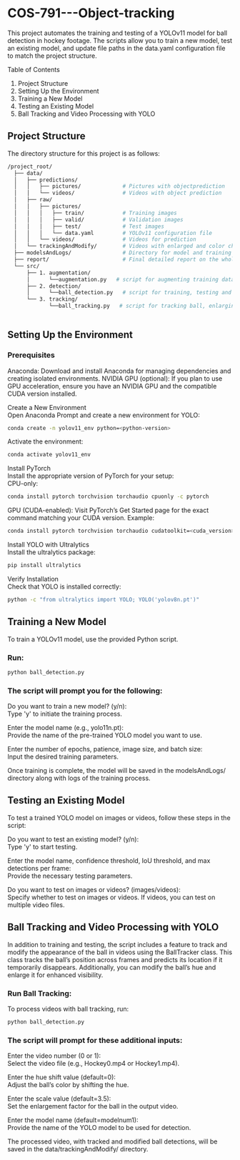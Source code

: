 # COS-791---Object-tracking

This project automates the training and testing of a YOLOv11 model for ball detection in hockey footage. The scripts allow you to train a new model, test an existing model, and update file paths in the data.yaml configuration file to match the project structure.

Table of Contents
1. Project Structure
2. Setting Up the Environment
3. Training a New Model
4. Testing an Existing Model
5. Ball Tracking and Video Processing with YOLO

## Project Structure
The directory structure for this project is as follows:
```bash
/project_root/
  ├── data/
  │   ├── predictions/
  │   │   ├── pictures/             # Pictures with objectprediction
  │   │   └── videos/               # Videos with object prediction
  │   ├── raw/
  │   │   ├── pictures/
  │   │   │   ├── train/            # Training images
  │   │   │   ├── valid/            # Validation images
  │   │   │   ├── test/             # Test images
  │   │   │   └── data.yaml         # YOLOv11 configuration file
  │   │   └── videos/               # Videos for prediction
  │   └── trackingAndModify/        # Videos with enlarged and color changed ball
  ├── modelsAndLogs/                # Directory for model and training results
  ├── report/                       # Final detailed report on the whole project process
  └── src/
      ├── 1. augmentation/
      │      └──augmentation.py   # script for augmenting training dataset to avoid overfitting
      ├── 2. detection/
      │      └──ball_detection.py   # script for training, testing and performing ball detection
      └── 3. tracking/
             └──ball_tracking.py   # script for tracking ball, enlarging it and changing its colour
      
```

## Setting Up the Environment

### Prerequisites
Anaconda: Download and install Anaconda for managing dependencies and creating isolated environments.
NVIDIA GPU (optional): If you plan to use GPU acceleration, ensure you have an NVIDIA GPU and the compatible CUDA version installed.

Create a New Environment<br>
Open Anaconda Prompt and create a new environment for YOLO:
```bash
conda create -n yolov11_env python=<python-version>
```
Activate the environment:
```bash
conda activate yolov11_env
```
Install PyTorch<br>
Install the appropriate version of PyTorch for your setup:<br>
CPU-only:
```bash
conda install pytorch torchvision torchaudio cpuonly -c pytorch
```
GPU (CUDA-enabled): Visit PyTorch’s Get Started page for the exact command matching your CUDA version. Example:
```bash
conda install pytorch torchvision torchaudio cudatoolkit=<cuda_version> -c pytorch
```
Install YOLO with Ultralytics<br>
Install the ultralytics package:
```bash
pip install ultralytics
```
Verify Installation<br>
Check that YOLO is installed correctly:
```bash
python -c "from ultralytics import YOLO; YOLO('yolov8n.pt')"
```

## Training a New Model
To train a YOLOv11 model, use the provided Python script. <br>
### Run:
```bash
python ball_detection.py
```

### The script will prompt you for the following:

Do you want to train a new model? (y/n): <br>
Type 'y' to initiate the training process.

Enter the model name (e.g., yolo11n.pt): <br>
Provide the name of the pre-trained YOLO model you want to use.

Enter the number of epochs, patience, image size, and batch size: <br>
Input the desired training parameters.

Once training is complete, the model will be saved in the modelsAndLogs/ directory along with logs of the training process.

## Testing an Existing Model
To test a trained YOLO model on images or videos, follow these steps in the script: <br>

Do you want to test an existing model? (y/n): <br>
Type 'y' to start testing.

Enter the model name, confidence threshold, IoU threshold, and max detections per frame: <br>
Provide the necessary testing parameters.

Do you want to test on images or videos? (images/videos): <br>
Specify whether to test on images or videos. If videos, you can test on multiple video files.

## Ball Tracking and Video Processing with YOLO
In addition to training and testing, the script includes a feature to track and modify the appearance of the ball in videos using the BallTracker class. This class tracks the ball’s position across frames and predicts its location if it temporarily disappears. Additionally, you can modify the ball’s hue and enlarge it for enhanced visibility.

### Run Ball Tracking:
To process videos with ball tracking, run:

```bash
python ball_detection.py
```

### The script will prompt for these additional inputs:

Enter the video number (0 or 1):<br>
Select the video file (e.g., Hockey0.mp4 or Hockey1.mp4).

Enter the hue shift value (default=0):<br>
Adjust the ball’s color by shifting the hue.

Enter the scale value (default=3.5):<br>
Set the enlargement factor for the ball in the output video.

Enter the model name (default=modelnum1):<br>
Provide the name of the YOLO model to be used for detection.

The processed video, with tracked and modified ball detections, will be saved in the data/trackingAndModify/ directory.

